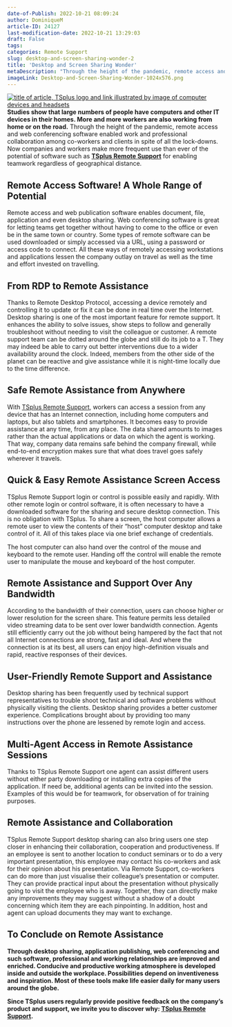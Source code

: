 ```yaml
---
date-of-Publish: 2022-10-21 08:09:24
author: DominiqueM
article-ID: 24127
last-modification-date: 2022-10-21 13:29:03
draft: False
tags: 
categories: Remote Support
slug: desktop-and-screen-sharing-wonder-2
title: 'Desktop and Screen Sharing Wonder'
metaDescription: "Through the height of the pandemic, remote access and web conferencing software enabled work and professional collaboration."
imageLink: Desktop-and-Screen-Sharing-Wonder-1024x576.png
---
```

[![title of article, TSplus logo and link illustrated by image of computer devices and headsets](/images/Desktop-and-Screen-Sharing-Wonder-1024x576.png)](https://tsplus.net/remote-support/) 
**Studies show that large numbers of people have computers and other IT devices in their homes. More and more workers are also working from home or on the road.** Through the height of the pandemic, remote access and web conferencing software enabled work and professional collaboration among co-workers and clients in spite of all the lock-downs. Now companies and workers make more frequent use than ever of the potential of software such as **[TSplus Remote Support](https://tsplus.net/remote-support/)** for enabling teamwork regardless of geographical distance.
## Remote Access Software! A Whole Range of Potential


Remote access and web publication software enables document, file, application and even desktop sharing. Web conferencing software is great for letting teams get together without having to come to the office or even be in the same town or country. Some types of remote software can be used downloaded or simply accessed via a URL, using a password or access code to connect. All these ways of remotely accessing workstations and applications lessen the company outlay on travel as well as the time and effort invested on travelling.


## From RDP to Remote Assistance


Thanks to Remote Desktop Protocol, accessing a device remotely and controlling it to update or fix it can be done in real time over the Internet. Desktop sharing is one of the most important feature for remote support. It enhances the ability to solve issues, show steps to follow and generally troubleshoot without needing to visit the colleague or customer. A remote support team can be dotted around the globe and still do its job to a T. They may indeed be able to carry out better interventions due to a wider availability around the clock. Indeed, members from the other side of the planet can be reactive and give assistance while it is night-time locally due to the time difference.


## Safe Remote Assistance from Anywhere


With [TSplus Remote Support](https://tsplus.net/remote-support/), workers can access a session from any device that has an Internet connection, including home computers and laptops, but also tablets and smartphones. It becomes easy to provide assistance at any time, from any place. The data shared amounts to images rather than the actual applications or data on which the agent is working. That way, company data remains safe behind the company firewall, while end-to-end encryption makes sure that what does travel goes safely wherever it travels.


## Quick & Easy Remote Assistance Screen Access


TSplus Remote Support login or control is possible easily and rapidly. With other remote login or control software, it is often necessary to have a downloaded software for the sharing and secure desktop connection. This is no obligation with TSplus. To share a screen, the host computer allows a remote user to view the contents of their “host” computer desktop and take control of it. All of this takes place via one brief exchange of credentials.


The host computer can also hand over the control of the mouse and keyboard to the remote user. Handing off the control will enable the remote user to manipulate the mouse and keyboard of the host computer.


## Remote Assistance and Support Over Any Bandwidth


According to the bandwidth of their connection, users can choose higher or lower resolution for the screen share. This feature permits less detailed video streaming data to be sent over lower bandwidth connection. Agents still efficiently carry out the job without being hampered by the fact that not all Internet connections are strong, fast and ideal. And where the connection is at its best, all users can enjoy high-definition visuals and rapid, reactive responses of their devices.


## User-Friendly Remote Support and Assistance


Desktop sharing has been frequently used by technical support representatives to trouble shoot technical and software problems without physically visiting the clients. Desktop sharing provides a better customer experience. Complications brought about by providing too many instructions over the phone are lessened by remote login and access.


## Multi-Agent Access in Remote Assistance Sessions


Thanks to TSplus Remote Support one agent can assist different users without either party downloading or installing extra copies of the application. If need be, additional agents can be invited into the session. Examples of this would be for teamwork, for observation of for training purposes.


## Remote Assistance and Collaboration


TSplus Remote Support desktop sharing can also bring users one step closer in enhancing their collaboration, cooperation and productiveness. If an employee is sent to another location to conduct seminars or to do a very important presentation, this employee may contact his co-workers and ask for their opinion about his presentation. Via Remote Support, co-workers can do more than just visualise their colleague’s presentation or computer. They can provide practical input about the presentation without physically going to visit the employee who is away. Together, they can directly make any improvements they may suggest without a shadow of a doubt concerning which item they are each pinpointing. In addition, host and agent can upload documents they may want to exchange.


## To Conclude on Remote Assistance


**Through desktop sharing, application publishing, web conferencing and such software, professional and working relationships are improved and enriched. Conducive and productive working atmosphere is developed inside and outside the workplace. Possibilities depend on inventiveness and inspiration. Most of these tools make life easier daily for many users around the globe.**


 **Since TSplus users regularly provide positive feedback on the company’s product and support, we invite you to discover why: [TSplus Remote Support](https://tsplus.net/remote-support/features/).**


